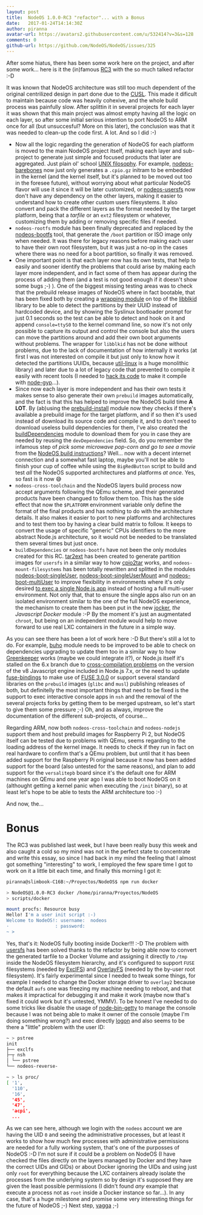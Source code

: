 ```yaml
---
layout: post
title:  NodeOS 1.0.0-RC3 "refactor"... with a Bonus
date:   2017-01-24T14:14:30Z
author: piranna
avatar-url: https://avatars2.githubusercontent.com/u/532414?v=3&s=128
comments: 0
github-url: https://github.com/NodeOS/NodeOS/issues/325
---
```

After some hiatus, there has been some work here on the project, and after some work... here is it the (in)famous [RC3](https://github.com/NodeOS/NodeOS/releases/tag/v1.0.0-RC3) with the so much talked refactor :-D

It was known that NodeOS architecture was still too much dependent of the original centrilized design in part done due to the [CUSL](https://www.concursosoftwarelibre.org). This made it dificult to maintain because code was heavily cohexive, and the whole build process was painfully slow. After splittin it in several projects for each layer it was shown that this main project was almost empty having all the logic on each layer, so after some initial serious intention to port NodeOS to ARM once for all (but unsuccesful? More on this later), the conclusion was that it was needed to clean-up the code first. A lot. And so I did :-)

- Now all the logic regarding the generation of NodeOS for each platform is moved to the main NodeOS project itself, making each layer and sub-project to generate just simple and focused products that later are aggregated. Just plain ol' school [UNIX filosophy](https://en.wikipedia.org/wiki/Unix_philosophy). For example, [nodeos-barebones](https://github.com/NodeOS/nodeos-barebones) now just only generates a `.cpio.gz` initram to be embedded in the kernel (and the kernel itself, but it's planned to be moved out too in the foresee future), without worrying about what particular NodeOS flavor will use it since it will be later customized, or [nodeos-usersfs](https://github.com/NodeOS/nodeos-usersfs) now don't have any dependency on the other layers, making it easier to understand how to create other custom users filesystems. It also convert and pack the different layers as the format needed by the target platform, being that a *tarfile* or an `ext2` filesystem or whatever, customizing them by adding or removing specific files if needed.
- `nodeos-rootfs` module has been finally deprecated and replaced by the [nodeos-bootfs](https://github.com/NodeOS/nodeos-bootfs) tool, that generate the `/boot` partition or ISO image only when needed. It was there for legacy reasons before making each user to have their own root filesystem, but it was just a no-op in the cases where there was no need for a boot partition, so finally it was removed.
- One important point is that each layer now has its own tests, that help to easily and sooner identify the problems that could arise by making each layer more independent, and in fact some of them has appear during the process of adding them (and a test is not good enough if it doesn't show some bugs ;-) ). One of the biggest missing testing areas was to check that the prebuild release images of NodeOS where in fact bootable, that has been fixed both by creating a [wrapping module](https://github.com/piranna/libblkid) on top of the [libblkid](https://www.kernel.org/pub/linux/utils/util-linux/v2.21/libblkid-docs) library to be able to detect the partitions by their UUID instead of hardcoded device, and by showing the Syslinux bootloader prompt for just 0.1 seconds so the test can be able to detect and hook on it and append `console=ttyS0` to the kernel command line, so now it's not only possible to capture its output and control the console but also the users can move the partitions around and add their own boot arguments without problems. The wrapper for `libblkid` has not be done without problems, due to the lack of documentation of how internally it works (at first I was not interested on compile it but just only to know how it detected the partitions UUIDs, because [util-linux](https://github.com/karelzak/util-linux) is a huge monolithic library) and later due to a lot of legacy code that prevented to compile it easily with recent tools (I needed to [hack its code](https://github.com/piranna/libblkid/blob/ffa38b43d8247782608d42b97308c840488e9160/static/ensure_deps.sh#L47-L55) to make it compile with [node-gyp](https://github.com/nodejs/node-gyp)...).
- Since now each layer is more independent and has their own tests it makes sense to also generate their own `prebuild` images automatically, and the fact is that this has helped to improve the NodeOS build time **A LOT**. By (ab)using the [prebuild-install](https://github.com/mafintosh/prebuild-install) module now they checks if there's available a prebuild image for the target platform, and if so then it's used instead of download its source code and compile it, and to don't need to download useless build dependencies for them, I've also created the [buildDependencies](https://github.com/piranna/buildDependencies) module to download them for you in case they are needed by reusing the `devDependencies` field. So, do you remember the infamous step of *pick some microwave pop-corn and go to see a movie* from the [NodeOS build instructions](https://github.com/NodeOS/nodeos#build-nodeos-in-five-steps)? Well... now with a decent internet connection and a somewhat fast laptop, maybe you'll not be able to finish your cup of coffee while using the `BigRedButton` script to build and test *all* the NodeOS supported architectures and platforms *at once*. Yes, so fast is it now :sweat_smile:
- `nodeos-cross-toolchain` and the NodeOS layers build process now accept arguments following the QEmu scheme, and their generated products have been changued to follow them too. This has the side effect that now the `$PLATFORM` environment variable only define the format of the final products and has nothing to do with the architecture details. It also makes it easier to port to new platforms and architectures and to test them too by having a clear build matrix to follow. It keeps to convert the usage of specific "generic" CPUs identifiers to the more abstract Node.js architecture, so it would not be needed to be translated them several times but just once.
- `buildDependencies` or `nodeos-bootfs` have not been the only modules created for this RC. [tar2ext](https://github.com/piranna/tar2ext) has been created to generate partition images for `usersfs` in a similar way to how [cpio2tar](https://github.com/piranna/cpio2tar) works, and `nodeos-mount-filesystems` has been totally rewritten and splitted in the modules [nodeos-boot-singleUser](https://github.com/piranna/nodeos-boot-singleUser), [nodeos-boot-singleUserMount](https://github.com/piranna/nodeos-boot-singleUserMount) and [nodeos-boot-multiUser](https://github.com/NodeOS/nodeos-boot-multiUser) to improve flexibility in environments where it's only desired [to exec a single Node.js app](https://github.com/NodeOS/NodeOS/issues/273) instead of hosting a full multi-user environment. Not only that, that to ensure the single apps also run on an isolated environment similar to the one of the full NodeOS experience, the mechanism to create them has been put in the new [jocker](https://github.com/piranna/jocker), *the Javascript Docker* module :-P By the moment it's just an augmentated `chroot`, but being on an independent module would help to move forward to use real LXC containers in the future in a simple way.

As you can see there has been a lot of work here :-D But there's still a lot to do. For example, [buho](https://github.com/piranna/buho) module needs to be improved to be able to check on dependencies upgrading to update them too in a similar way to how [Greenkeeper](https://greenkeeper.io/) works (maybe we could integrate it?), or Node.js itself it's stalled on the 6.x branch due to [cross-compilation problems](https://github.com/nodejs/node/issues/9707) on the version of the v8 Javascript engine included in Node.js 7.x, or the need to update [fuse-bindings](https://github.com/mafintosh/fuse-bindings) to make use of [FUSE 3.0.0](https://github.com/mafintosh/fuse-bindings/issues/35) or support several standard libraries on the `prebuild` images (`glibc` and `musl`) publishing releases of both, but definitelly the most important things that need to be fixed is the support to exec interactive console apps in `nsh` and the removal of the several projects forks by getting them to be merged upstream, so let's start to give them some pressure ;-) Oh, and as always, improve the documentation of the different sub-projects, of course...

Regarding ARM, now both `nodeos-cross-toolchain` and `nodeos-nodejs` support them and host prebuild images for Raspberry Pi 2, but NodeOS itself can be tested due to problems with QEmu, seems regarding to the loading address of the kernel image. It needs to check if they run in fact on real hardware to confirm that's a QEmu problem, but until that it has been added support for the Raspberry Pi original because it now has been added support for the board (also untested for the same reasons), and plan to add support for the `versalitepb` board since it's the default one for ARM machines on QEmu and one year ago I was able to boot NodeOS on it (althought getting a kernel panic when executing the `/init` binary), so at least let's hope to be able to tests the ARM architecture too :-)


And now, the...

# Bonus

The RC3 was published last week, but I have been really busy this week and also caught a cold so my mind was not in the perfect state to concentrate and write this essay, so since I had back in my mind the feeling that I almost got something "interesting" to work, I employed the few spare time I got to work on it a little bit each time, and finally this morning I got it:

```sh
piranna@slimbook-C16B:~/Proyectos/NodeOS$ npm run docker

> NodeOS@1.0.0-RC3 docker /home/piranna/Proyectos/NodeOS
> scripts/docker

mount procfs: Resource busy
Hello! I'm a user init script :-)
Welcome to NodeOS!: username:  nodeos
·                 : password:  
~ > 
```

Yes, that's it: NodeOS fully booting inside Docker!!! :-D The problem with [usersfs](https://github.com/NodeOS/nodeos-usersfs) has been solved thanks to the refactor by being able now to convert the generated tarfile to a Docker Volume and assigning it directly to `/tmp` inside the NodeOS filesystem hierarchy, and it's configured to support `FUSE` filesystems (needed by [ExclFS](https://github.com/piranna/ExclFS)) and [OverlayFS](https://www.kernel.org/doc/Documentation/filesystems/overlayfs.txt) (needed by the by-user root filesystem). It's fairly experimental since I needed to tweak some things, for example I needed to change the Docker storage driver to `overlay2` because the default `aufs` one was freezing my machine needing to reboot, and that makes it impractical for debugging it and make it work (maybe now that's fixed it could work but it's untested, YMMV). To be honest I've needed to do some tricks like disable the usage of [node-bin-getty](https://github.com/NodeOS/node-bin-getty) to manage the console because I was not being able to make it owner of the console (maybe I'm doing something wrong?) and exec directly [logon](https://www.npmjs.com/package/logon) and also seems to be there a "little" problem with the user ID:

```sh
~ > pstree 
init
├── exclfs
├─┬ nsh
│ └── pstree
└── nodeos-reverse-

~ > ls proc/
[ '1',
  '110',
  '16',
  '45',
  '47',
  'acpi',
  ...
```

As we can see here, although we login with the `nodeos` account we are having the UID `0` and seeing the administrative processes, but at least it works to show how much few processes with administrative permissions are needed for a fully working system, that's one of the purposses of NodeOS :-D I'm not sure if it could be a problem on NodeOS (I have checked the files directly on the layers managed by Docker and they have the correct UIDs and GIDs) or about Docker ignoring the UIDs and using just only `root` for everything because the LXC containers already isolate the processes from the underlying system so by design it's supposed they are given the least possible permissions (I didn't found *any* example that execute a process not as `root` inside a Docker instance so far...). In any case, that's a huge milestone and promise some very interesting things for the future of NodeOS ;-) Next step, [vagga](http://vagga.readthedocs.io) ;-)
